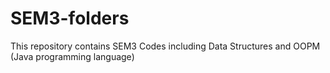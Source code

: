 # SEM3-folders
This repository contains SEM3 Codes including Data Structures and OOPM (Java programming language)
